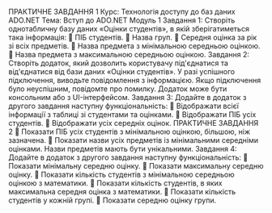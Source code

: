 ПРАКТИЧНЕ ЗАВДАННЯ
1
Курс: Технологія доступу до баз даних ADO.NET
Тема: Вступ до ADO.NET
Модуль 1
Завдання 1:
Створіть однотабличну базу даних «Оцінки студентів», в якій
зберігатиметься така інформація:
 ПІБ студентів.
 Назва груп.
 Середня оцінка за рік зі всіх предметів.
 Назва предмета з мінімальною середньою оцінкою.
 Назва предмета з максимальною середньою оцінкою.
Завдання 2:
Створіть додаток, який дозволить користувачу під'єднатися та
від'єднатися від бази даних «Оцінки студентів». У разі успішного
підключення, виводьте повідомлення з інформацією. Якщо
підключення було неуспішним, повідомте про помилку. Додаток
може бути консольним або з UI-інтерфейсом.
Завдання 3:
Додайте в додаток з другого завдання наступну
функціональність:
 Відображати всієї інформації з таблиці зі студентами та
оцінками.
 Відображати ПІБ усіх студентів.
 Відображати усіх середніх оцінок.
ПРАКТИЧНЕ ЗАВДАННЯ
2
 Показати ПІБ усіх студентів з мінімальною оцінкою,
більшою, ніж зазначена.
 Показати назви усіх предметів із мінімальними середніми
оцінками. Назви предметів мають бути унікальними.
Завдання 4:
Додайте в додаток з другого завдання наступну
функціональність:
 Показати мінімальну середню оцінку.
 Показати максимальну середню оцінку.
 Показати кількість студентів з мінімальною середньою
оцінкою з математики.
 Показати кількість студентів, в яких максимальна середня
оцінка з математики.
 Показати кількість студентів у кожній групі.
 Показати середню оцінку групи.
